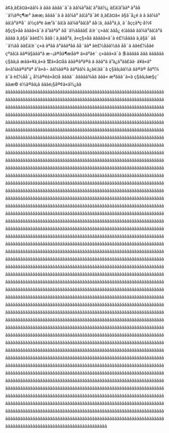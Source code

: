 ã¢ã¸ã£ã¤ã«ãã¼ ã ããã ãããã¨ã¯ã ãã¼ã³ãã¦ ã³ãä½¿ ã£ã¦ã¹ããª ã³ãå¨ä½ã®ç¶æ³ ãææ¡ ãããã¨ã ã ãã¼ã³ ãã¦ã³ã¯ã¢ ã¸ã£ã¤ã« ã§ã¯å¿é ã ã ãã¼ã³ ãã¦ã³ã®å¨ ä½çãªè ãæ¹ã¨ãã¦ã ãã¼ã³ãã¦ã³ ãå·¦ä¸ ããå³ä¸ã¸ ã¨åççãªç·å½¢ ã§ç§»åã ãããã«ã¯ã ã¹ããªã³ ãå¨ä½ãåãã£ ã¦è¨ç»ãã¦ ããå¿  è¦ãããã ãã¼ã³ãã¦ã³ã ãããã­ ã¸ã§ã¯ããè£½ åãå·¦  ä¸ããå³ä¸ ã«ç§»åã ããããã«ã¯ã è£½åããã­ ã¸ã§ã¯ ãå¨ä½ãå ãã£ã¦è¨ç»ã ãªãã ã°ãããªãã å­å¨ããª ãè£½åãä½ãã å­å¨ã ããè£½åãé çºãã¦ã ãã®ã§ããã°ã æ¬¡ã®å­ã¶æåã® ä»äºãè¨ ç»ããã«ã¯ã 多ããããã ããã ãããããã ç§ãã¡ã æãä»¥ä¸ã«ã 常ã«å¤åã ããã®ãªã®ã ã ããã°ã ã¹ã¿ã³ãã£ãã· ã¥ã»ã° ã«ã¼ãã®ãªãª ã¹ã»ã¬  ãã¼ãã®ã ããªãã¼ ã¿ãè¦ãã¨ã ç§ãã¡ãä½ã ãã®ã® å­äºï¼ã¯ã è£½åå¯¿ å½ã®éã«å¤å ãããã¨ ããããã¾ãã ããã« æªããã¨ã«ã ç§ãã¡ãæ§ç¯ ããæ© è½ã®ãã¡ã ãããé¡§å®¢ã«ä½¿ãã ããããããããããããããããããããããããããããããããããããããããããããããããããããããããããããããããããããããããããããããããããããããããããããããããããããããããããããããããããããããããããããããããããããããããããããããããããããããããããããããããããããããããããããããããããããããããããããããããããããããããããããããããããããããããããããããããããããããããããããããããããããããããããããããããããããããããããããããããããããããããããããããããããããããããããããããããããããããããããããããããããããããããããããããããããããããããããããããããããããããããããããããããããããããããããããããããããããããããããããããããããããããããããããããããããããããããããããããããããããããããããããããããããããããããããããããããããããããããããããããããããããããããããããããããããããããããããããããããããããããããããããããããããããããããããããããããããããããããããããããããããããããããããããããããããããããããããããããããããããããããããããããããããããããããããããããããããããããããããããããããããããããããããããããããããããããããããããããããããããããããããããããããããããããããããããããããããããããããããããããããããããããããããããããããããããããããããããããããããããããããããããããããããããããããããããããããããããããããããããããããããããããããããããããããããããããããããããããããããããããããããããããããããããããããããããããããããããããããããããããããããããããããããããããããããããããããããããããããããããããããããããããããããããããããããããããããããããããããããããããããããããããããããããããããããããããããããããããããããããããããããããããããããããããããããããããããããããããããããããããããããããããããããããããããããããããããããããããããããããããããããããããããããããããããããããããããããããããããããããããããããããããããããããããããããããããããããããããããããããããããããããããããããããããããããããããããããããããããããããããããããããããããããããããããããããããããããããããããããããããããããããããããããããããããããããããããããããããããããããããããããããããããããããããããããããããããããããããããããããããããããããããããããããããããããããããããããããããããããããããããããããããããããããããããããããããããããããããããããããããããããããããããããããããããããããããããããããããããããããããããããããããããããããããããããããããããããããããããããããããããããããããããããããããããããããããããããããããããããããããããããããããããããããããããããããããããããããããããããããããããããããããããããããããããããããããããããããããããããããããããããããããããããããããããããããããããããããããããããããããããããããããããããããããããããããããããããããããããããããããããããããããããããããããããããããããããããããããããããããããããããããããããããããããããããããããããããããããããããããããããããããããããããããããããããããããããããããããããããããããããããããããããããããããããããããããããããããããããããããããããããããããããããããããããããããããããããããããããããããããããããããããããããããããããããããããããããããããããããããããããããããããããããããããããããããããããããããããããããããããããããããããããããããããããããããããããããããããããããããããããããããããããããããããããããããããããããããããããããããããããããããããããããããããããããããããããããããããããããããããããããããããããããããããããããããããããããããããããããããããããããããããããããããããããããããããããããããããããããããããããããããããããããããããããããããããããããããããããããããããããããããããããããããããããããããããããããããããããããããããããããããããããããããããããããããããããããããããããããããããããããããããããããããããããããããããããããããããããããããããããããããããããããããããããããããããããããããããããããããããããããããããããããããããããããããããããããããããããããããããããããããããããããããããããããããããããããããããããããããããããããããããããããããããããããããããããããããããããããããããããããããããããããããããããããããããããããããããããããããããããããããããããããããããããããããããããããããããããããããããããããããããããããããããããããããããããããããããããããããããããããããããããããããããããããããããããããããããããããããããããããããããããããããããããããããããããããããããããããããããããããããããããããããããããããããããããããããããããããããããããããããããããããããããããããããããããããããããããããããããããããããããããããããããããããããããããããããããããããããããããããããããããããããããããããããããããããããããããããããããããããããããããããããããããã